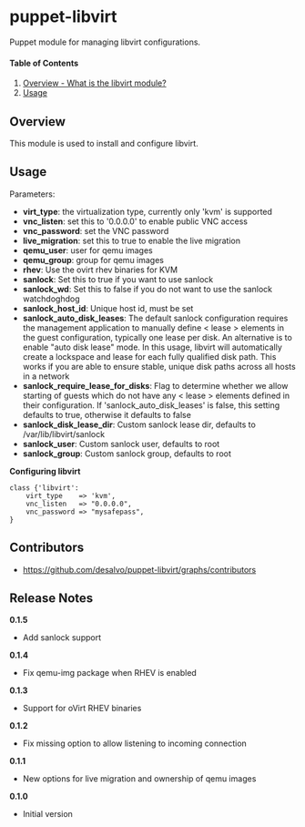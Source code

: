 puppet-libvirt
======

Puppet module for managing libvirt configurations.

#### Table of Contents
1. [Overview - What is the libvirt module?](#overview)
2. [Usage](#usage)

Overview
--------

This module is used to install and configure libvirt.

Usage
-----

Parameters:
* **virt_type**: the virtualization type, currently only 'kvm' is supported
* **vnc_listen**: set this to '0.0.0.0' to enable public VNC access
* **vnc_password**: set the VNC password
* **live_migration**: set this to true to enable the live migration
* **qemu_user**: user for qemu images
* **qemu_group**: group for qemu images
* **rhev**: Use the ovirt rhev binaries for KVM
* **sanlock**: Set this to true if you want to use sanlock
* **sanlock_wd**: Set this to false if you do not want to use the sanlock watchdoghdog
* **sanlock_host_id**: Unique host id, must be set
* **sanlock_auto_disk_leases**: The default sanlock configuration requires the management application to manually define < lease > elements in the guest configuration, typically one lease per disk. An alternative is to enable "auto disk lease" mode. In this usage, libvirt will automatically create a lockspace and lease for each fully qualified disk path. This works if you are able to ensure stable, unique disk paths across all hosts in a network
* **sanlock_require_lease_for_disks**: Flag to determine whether we allow starting of guests which do not have any < lease > elements defined in their configuration. If 'sanlock_auto_disk_leases' is false, this setting defaults to true, otherwise it defaults to false
* **sanlock_disk_lease_dir**: Custom sanlock lease dir, defaults to /var/lib/libvirt/sanlock
* **sanlock_user**: Custom sanlock user, defaults to root
* **sanlock_group**: Custom sanlock group, defaults to root


**Configuring libvirt**

```libvirt
class {'libvirt':
    virt_type    => 'kvm',
    vnc_listen   => "0.0.0.0",
    vnc_password => "mysafepass",
}
```

Contributors
------------

* https://github.com/desalvo/puppet-libvirt/graphs/contributors

Release Notes
-------------

**0.1.5**

* Add sanlock support

**0.1.4**

* Fix qemu-img package when RHEV is enabled

**0.1.3**

* Support for oVirt RHEV binaries

**0.1.2**

* Fix missing option to allow listening to incoming connection

**0.1.1**

* New options for live migration and ownership of qemu images

**0.1.0**

* Initial version
